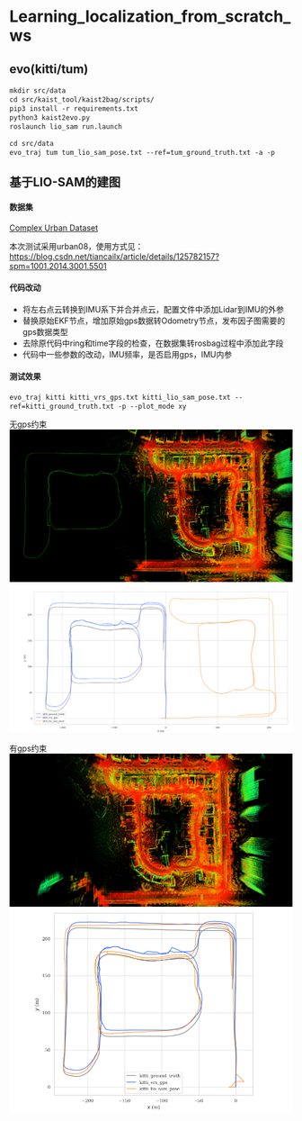 # Learning_localization_from_scratch_ws
## evo(kitti/tum)
```
mkdir src/data
cd src/kaist_tool/kaist2bag/scripts/
pip3 install -r requirements.txt
python3 kaist2evo.py
roslaunch lio_sam run.launch 
```

```
cd src/data
evo_traj tum tum_lio_sam_pose.txt --ref=tum_ground_truth.txt -a -p
```

## 基于LIO-SAM的建图

#### 数据集
[Complex Urban Dataset](https://sites.google.com/view/complex-urban-dataset/download-lidar#h.sa42osfdnwst)

本次测试采用urban08，使用方式见：https://blog.csdn.net/tiancailx/article/details/125782157?spm=1001.2014.3001.5501

#### 代码改动
- 将左右点云转换到IMU系下并合并点云，配置文件中添加Lidar到IMU的外参
- 替换原始EKF节点，增加原始gps数据转Odometry节点，发布因子图需要的gps数据类型
- 去除原代码中ring和time字段的检查，在数据集转rosbag过程中添加此字段
- 代码中一些参数的改动，IMU频率，是否启用gps，IMU内参


#### 测试效果

```
evo_traj kitti kitti_vrs_gps.txt kitti_lio_sam_pose.txt --ref=kitti_ground_truth.txt -p --plot_mode xy
```

无gps约束
![](results/3.png)
![](results/2.png)

有gps约束
![](results/6.png)
![](results/5.png)
